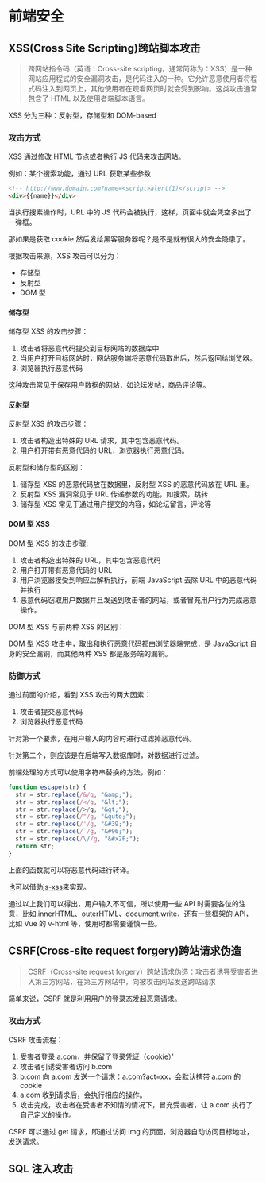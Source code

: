 # 前端安全

## XSS(Cross Site Scripting)跨站脚本攻击

> 跨网站指令码（英语：Cross-site scripting，通常简称为：XSS）是一种网站应用程式的安全漏洞攻击，是代码注入的一种。它允许恶意使用者将程式码注入到网页上，其他使用者在观看网页时就会受到影响。这类攻击通常包含了 HTML 以及使用者端脚本语言。

XSS 分为三种：反射型，存储型和 DOM-based

### 攻击方式

XSS 通过修改 HTML 节点或者执行 JS 代码来攻击网站。

例如：某个搜索功能，通过 URL 获取某些参数

```html
<!-- http://www.domain.com?name=<script>alert(1)</script> -->
<div>{{name}}</div>
```

当执行搜素操作时，URL 中的 JS 代码会被执行，这样，页面中就会凭空多出了一弹框。

那如果是获取 cookie 然后发给黑客服务器呢？是不是就有很大的安全隐患了。

根据攻击来源，XSS 攻击可以分为：

- 存储型
- 反射型
- DOM 型

#### 储存型

储存型 XSS 的攻击步骤：

1. 攻击者将恶意代码提交到目标网站的数据库中
2. 当用户打开目标网站时，网站服务端将恶意代码取出后，然后返回给浏览器。
3. 浏览器执行恶意代码

这种攻击常见于保存用户数据的网站，如论坛发帖，商品评论等。

#### 反射型

反射型 XSS 的攻击步骤：

1. 攻击者构造出特殊的 URL 请求，其中包含恶意代码。
2. 用户打开带有恶意代码的 URL，浏览器执行恶意代码。

反射型和储存型的区别：

1. 储存型 XSS 的恶意代码放在数据里，反射型 XSS 的恶意代码放在 URL 里。
2. 反射型 XSS 漏洞常见于 URL 传递参数的功能，如搜索，跳转
3. 储存型 XSS 常见于通过用户提交的内容，如论坛留言，评论等

#### DOM 型 XSS

DOM 型 XSS 的攻击步骤:

1. 攻击者构造出特殊的 URL，其中包含恶意代码
2. 用户打开带有恶意代码的 URL
3. 用户浏览器接受到响应后解析执行，前端 JavaScript 去除 URL 中的恶意代码并执行
4. 恶意代码窃取用户数据并且发送到攻击者的网站，或者冒充用户行为完成恶意操作。

DOM 型 XSS 与前两种 XSS 的区别：

DOM 型 XSS 攻击中，取出和执行恶意代码都由浏览器端完成，是 JavaScript 自身的安全漏铜，而其他两种 XSS 都是服务端的漏铜。

### 防御方式

通过前面的介绍，看到 XSS 攻击的两大因素：

1. 攻击者提交恶意代码
2. 浏览器执行恶意代码

针对第一个要素，在用户输入的内容时进行过滤掉恶意代码。

针对第二个，则应该是在后端写入数据库时，对数据进行过滤。

前端处理的方式可以使用字符串替换的方法，例如：

```js
function escape(str) {
  str = str.replace(/&/g, "&amp;");
  str = str.replace(/</g, "&lt;");
  str = str.replace(/>/g, "&gt;");
  str = str.replace(/"/g, "&quto;");
  str = str.replace(/'/g, "&#39;");
  str = str.replace(/`/g, "&#96;");
  str = str.replace(/\//g, "&#x2F;");
  return str;
}
```

上面的函数就可以将恶意代码进行转译。

也可以借助[js-xss](https://github.com/leizongmin/js-xss)来实现。

通过以上我们可以得出，用户输入不可信，所以使用一些 API 时需要各位的注意，比如.innerHTML、outerHTML、document.write，还有一些框架的 API，比如 Vue 的 v-html 等，使用时都需要谨慎一些。

## CSRF(Cross-site request forgery)跨站请求伪造

> CSRF（Cross-site request forgery）跨站请求伪造：攻击者诱导受害者进入第三方网站，在第三方网站中，向被攻击网站发送跨站请求

简单来说，CSRF 就是利用用户的登录态发起恶意请求。

### 攻击方式

CSRF 攻击流程：

1. 受害者登录 a.com，并保留了登录凭证（cookie）’
2. 攻击者引诱受害者访问 b.com
3. b.com 向 a.com 发送一个请求：a.com?act=xx，会默认携带 a.com 的 cookie
4. a.com 收到请求后，会执行相应的操作。
5. 攻击完成，攻击者在受害者不知情的情况下，冒充受害者，让 a.com 执行了自己定义的操作。

CSRF 可以通过 get 请求，即通过访问 img 的页面，浏览器自动访问目标地址，发送请求。

## SQL 注入攻击
